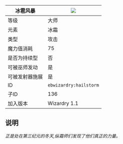 | 冰雹风暴 |![](https://github.com/Electroblob77/Wizardry/blob/1.12.2/src/main/resources/assets/ebwizardry/textures/spells/hailstorm.png)|
|---|---|
| 等级 | 大师 |
| 元素 | 冰霜 |
| 类型 | 攻击 |
| 魔力值消耗 | 75 |
| 是否为持续型 | 否 |
| 可被巫师发动 | 是 |
| 可被发射器施展 | 是 |
| ID | `ebwizardry:hailstorm` |
| 子ID | 136 |
| 加入版本 | Wizardry 1.1 |
## 说明
_正是处在第三纪元的冬天,纵霜师们发现了他们真正的力量。_
